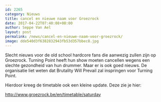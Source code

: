 ```yaml
---
id: 2265
category: Nieuws
title: cancel en nieuwe naam voor Groezrock
date: 2017-04-22T07:40:08+00:00
author: Seppe Van Ael
layout: post
permalink: /news/cancel-en-nieuwe-naam-voor-groezrock/
image: dde540d3f6382832943fb53d357bbec8.jpg
---
```

Slecht nieuws voor de old school hardcore fans die aanwezig zullen zijn op Groezrock. Turning Point heeft hun show moeten cancellen wegens een slechte gezondheid van hun drummer. Maar er is ook goed nieuws. De organisatie liet weten dat Brutality Will Prevail zal inspringen voor Turning Point.

Hierdoor kreeg de timetable ook een kleine update. Deze zie je hier:

http://www.groezrock.be/en/timetable/saturday

&nbsp;